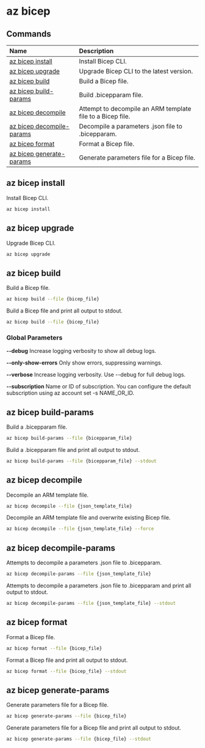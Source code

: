 # az bicep

## Commands

| Name | Description |
| :--- | :--- |
| [az bicep install](#az-bicep-install) | Install Bicep CLI. |
| [az bicep upgrade](#az-bicep-upgrade) | Upgrade Bicep CLI to the latest version. |
| [az bicep build](#az-bicep-build) | Build a Bicep file. |
| [az bicep build-params](#az-bicep-build-params) | Build .bicepparam file. |
| [az bicep decompile](#az-bicep-decompile) | Attempt to decompile an ARM template file to a Bicep file. |
| [az bicep decompile-params](#az-bicep-decompile-params) | Decompile a parameters .json file to .bicepparam. |
| [az bicep format](#az-bicep-format) |	Format a Bicep file. |
| [az bicep generate-params](#az-bicep-generate-params) | Generate parameters file for a Bicep file. |

## az bicep install

Install Bicep CLI.

```bash
az bicep install
```

## az bicep upgrade

Upgrade Bicep CLI.

```bash
az bicep upgrade
```

## az bicep build

Build a Bicep file.

```bash
az bicep build --file {bicep_file}
```

Build a Bicep file and print all output to stdout.

```bash
az bicep build --file {bicep_file}
```

### Global Parameters

**--debug**
Increase logging verbosity to show all debug logs.

**--only-show-errors**
Only show errors, suppressing warnings.

**--verbose**
Increase logging verbosity. Use --debug for full debug logs.

**--subscription**
Name or ID of subscription. You can configure the default subscription using az account set -s NAME_OR_ID.

## az bicep build-params

Build a .bicepparam file.

```bash
az bicep build-params --file {bicepparam_file}
```

Build a .bicepparam file and print all output to stdout.

```bash
az bicep build-params --file {bicepparam_file} --stdout
```

## az bicep decompile

Decompile an ARM template file.

```bash
az bicep decompile --file {json_template_file}
```

Decompile an ARM template file and overwrite existing Bicep file.

```bash
az bicep decompile --file {json_template_file} --force
```

## az bicep decompile-params

Attempts to decompile a parameters .json file to .bicepparam.

```bash
az bicep decompile-params --file {json_template_file}
```

Attempts to decompile a parameters .json file to .bicepparam and print all output to stdout.

```bash
az bicep decompile-params --file {json_template_file} --stdout
```

## az bicep format

Format a Bicep file.

```bash
az bicep format --file {bicep_file}
```

Format a Bicep file and print all output to stdout.

```bash
az bicep format --file {bicep_file} --stdout
```

## az bicep generate-params

Generate parameters file for a Bicep file.

```bash
az bicep generate-params --file {bicep_file}
```

Generate parameters file for a Bicep file and print all output to stdout.

```bash
az bicep generate-params --file {bicep_file} --stdout
```

